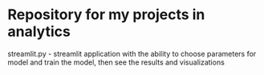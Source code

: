 # Repository for my projects in analytics 
streamlit.py - streamlit application with the ability to choose parameters for model and train the model, then see the results and visualizations
